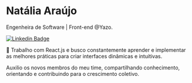  # Natália Araújo

Engenheira de Software | Front-end @Yazo.

[![Linkedin Badge](https://img.shields.io/badge/LinkedIn-76777C?style=for-the-badge&logo=linkedin&logoColor=white)](https://www.linkedin.com/in/nat%C3%A1lia/) 


🚀 Trabalho com React.js e busco constantemente aprender e implementar as melhores práticas para criar interfaces dinâmicas e intuitivas.

Auxilio os novos membros do meu time, compartilhando conhecimento, orientando e contribuindo para o crescimento coletivo.
